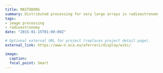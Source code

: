```yaml
---
title: MASTODONS
summary: Distributed processing for very large arrays in radioastronomy
tags:
- image processing
- radioastronomy
date: "2015-01-15T01:00:00Z"

# Optional external URL for project (replaces project detail page).
external_link: https://www-n.oca.eu/aferrari/display/wiki/

image:
  caption: 
  focal_point: Smart
---
```

